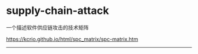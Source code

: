 # supply-chain-attack
一个描述软件供应链攻击的技术矩阵

https://kcrio.github.io/html/spc_matrix/spc-matrix.htm

------
